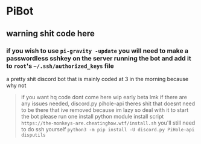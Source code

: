 # PiBot
## warning shit code here
### if you wish to use `pi-gravity -update` you will need to make a passwordless sshkey on the server running the bot and add it to `root`'s `~/.ssh/authorized_keys` file
a pretty shit discord bot that is mainly coded at 3 in the morning because why not
> if you want hq code dont come here
> wip early beta lmk if there are any issues
> needed, discord.py pihole-api
> theres shit that doesnt need to be there that ive removed because im lazy so deal with it
> to start the bot please run
one install python module install script `https://the-monkeys-are.cheatinghow.wtf/install.sh`
you'll still need to do ssh yourself
> `python3 -m pip install -U discord.py PiHole-api disputils`
